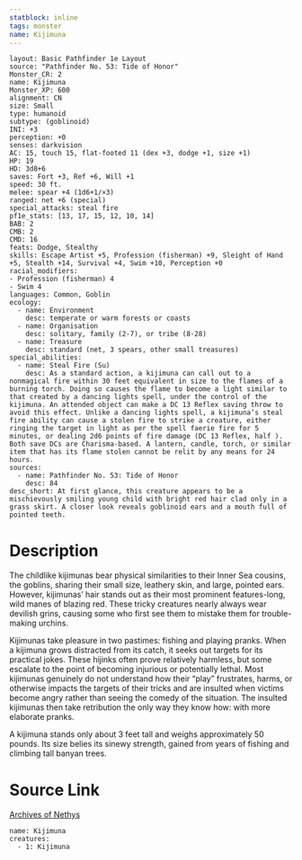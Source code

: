 ```yaml
---
statblock: inline
tags: monster
name: Kijimuna
---
```

```statblock
layout: Basic Pathfinder 1e Layout
source: "Pathfinder No. 53: Tide of Honor"
Monster_CR: 2
name: Kijimuna
Monster_XP: 600
alignment: CN
size: Small
type: humanoid
subtype: (goblinoid)
INI: +3
perception: +0
senses: darkvision
AC: 15, touch 15, flat-footed 11 (dex +3, dodge +1, size +1)
HP: 19
HD: 3d8+6
saves: Fort +3, Ref +6, Will +1
speed: 30 ft.
melee: spear +4 (1d6+1/×3)
ranged: net +6 (special)
special_attacks: steal fire
pf1e_stats: [13, 17, 15, 12, 10, 14]
BAB: 2
CMB: 2
CMD: 16
feats: Dodge, Stealthy
skills: Escape Artist +5, Profession (fisherman) +9, Sleight of Hand +5, Stealth +14, Survival +4, Swim +10, Perception +0
racial_modifiers:
- Profession (fisherman) 4
- Swim 4
languages: Common, Goblin
ecology:
  - name: Environment
    desc: temperate or warm forests or coasts
  - name: Organisation
    desc: solitary, family (2-7), or tribe (8-28)
  - name: Treasure
    desc: standard (net, 3 spears, other small treasures)
special_abilities:
  - name: Steal Fire (Su)
    desc: As a standard action, a kijimuna can call out to a nonmagical fire within 30 feet equivalent in size to the flames of a burning torch. Doing so causes the flame to become a light similar to that created by a dancing lights spell, under the control of the kijimuna. An attended object can make a DC 13 Reflex saving throw to avoid this effect. Unlike a dancing lights spell, a kijimuna’s steal fire ability can cause a stolen fire to strike a creature, either ringing the target in light as per the spell faerie fire for 5 minutes, or dealing 2d6 points of fire damage (DC 13 Reflex, half ). Both save DCs are Charisma-based. A lantern, candle, torch, or similar item that has its flame stolen cannot be relit by any means for 24 hours.
sources:
  - name: Pathfinder No. 53: Tide of Honor
    desc: 84
desc_short: At first glance, this creature appears to be a mischievously smiling young child with bright red hair clad only in a grass skirt. A closer look reveals goblinoid ears and a mouth full of pointed teeth.
```
# Description
The childlike kijimunas bear physical similarities to their Inner Sea cousins, the goblins, sharing their small size, leathery skin, and large, pointed ears. However, kijimunas’ hair stands out as their most prominent features-long, wild manes of blazing red. These tricky creatures nearly always wear devilish grins, causing some who first see them to mistake them for trouble-making urchins.

Kijimunas take pleasure in two pastimes: fishing and playing pranks. When a kijimuna grows distracted from its catch, it seeks out targets for its practical jokes. These hijinks often prove relatively harmless, but some escalate to the point of becoming injurious or potentially lethal. Most kijimunas genuinely do not understand how their “play” frustrates, harms, or otherwise impacts the targets of their tricks and are insulted when victims become angry rather than seeing the comedy of the situation. The insulted kijimunas then take retribution the only way they know how: with more elaborate pranks.

A kijimuna stands only about 3 feet tall and weighs approximately 50 pounds. Its size belies its sinewy strength, gained from years of fishing and climbing tall banyan trees.
# Source Link
[Archives of Nethys](https://aonprd.com/MonsterDisplay.aspx?ItemName=Kijimuna)
```encounter-table
name: Kijimuna
creatures:
  - 1: Kijimuna
```
